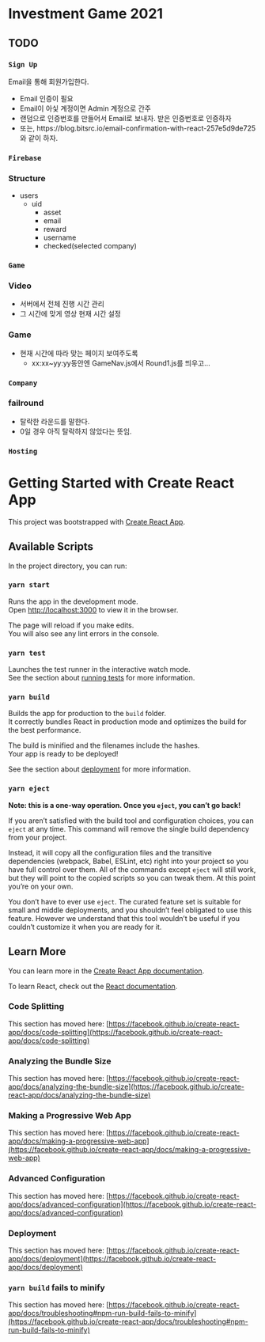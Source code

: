 # Investment Game 2021

## TODO

### `Sign Up`
Email을 통해 회원가입한다.
<ul>
<li>Email 인증이 필요</li>
<li>Email이 아싳 계정이면 Admin 계정으로 간주</li>
<li>랜덤으로 인증번호를 만들어서 Email로 보내자. 받은 인증번호로 인증하자</li>
<li>또는, https://blog.bitsrc.io/email-confirmation-with-react-257e5d9de725 와 같이 하자.</li>
</ul>

### `Firebase`
<h3>Structure</h3>
<ul>
<li>
users
    <ul>
    <li>uid
        <ul>
        <li>asset</li>
        <li>email</li>
        <li>reward</li>
        <li>username</li>
        <li>checked(selected company)</li>
        </ul>
    </li>
    </ul>
</li>
</ul>

### `Game`
<h3>Video</h3>
<ul>
<li>서버에서 전체 진행 시간 관리</li>
<li>그 시간에 맞게 영상 현재 시간 설정</li>
</ul>
<h3>Game</h3>
<ul>
<li>현재 시간에 따라 맞는 페이지 보여주도록
    <ul>
    <li>xx:xx~yy:yy동안엔 GameNav.js에서 Round1.js를 띄우고...
    </ul>
</li>
</ul>

### `Company`
<h3>failround</h3>
<ul>
<li>탈락한 라운드를 말한다.</li>
<li>0일 경우 아직 탈락하지 않았다는 뜻임.</li>
</ul>

### `Hosting`

# Getting Started with Create React App

This project was bootstrapped with [Create React App](https://github.com/facebook/create-react-app).

## Available Scripts

In the project directory, you can run:

### `yarn start`

Runs the app in the development mode.\
Open [http://localhost:3000](http://localhost:3000) to view it in the browser.

The page will reload if you make edits.\
You will also see any lint errors in the console.

### `yarn test`

Launches the test runner in the interactive watch mode.\
See the section about [running tests](https://facebook.github.io/create-react-app/docs/running-tests) for more information.

### `yarn build`

Builds the app for production to the `build` folder.\
It correctly bundles React in production mode and optimizes the build for the best performance.

The build is minified and the filenames include the hashes.\
Your app is ready to be deployed!

See the section about [deployment](https://facebook.github.io/create-react-app/docs/deployment) for more information.

### `yarn eject`

**Note: this is a one-way operation. Once you `eject`, you can’t go back!**

If you aren’t satisfied with the build tool and configuration choices, you can `eject` at any time. This command will remove the single build dependency from your project.

Instead, it will copy all the configuration files and the transitive dependencies (webpack, Babel, ESLint, etc) right into your project so you have full control over them. All of the commands except `eject` will still work, but they will point to the copied scripts so you can tweak them. At this point you’re on your own.

You don’t have to ever use `eject`. The curated feature set is suitable for small and middle deployments, and you shouldn’t feel obligated to use this feature. However we understand that this tool wouldn’t be useful if you couldn’t customize it when you are ready for it.

## Learn More

You can learn more in the [Create React App documentation](https://facebook.github.io/create-react-app/docs/getting-started).

To learn React, check out the [React documentation](https://reactjs.org/).

### Code Splitting

This section has moved here: [https://facebook.github.io/create-react-app/docs/code-splitting](https://facebook.github.io/create-react-app/docs/code-splitting)

### Analyzing the Bundle Size

This section has moved here: [https://facebook.github.io/create-react-app/docs/analyzing-the-bundle-size](https://facebook.github.io/create-react-app/docs/analyzing-the-bundle-size)

### Making a Progressive Web App

This section has moved here: [https://facebook.github.io/create-react-app/docs/making-a-progressive-web-app](https://facebook.github.io/create-react-app/docs/making-a-progressive-web-app)

### Advanced Configuration

This section has moved here: [https://facebook.github.io/create-react-app/docs/advanced-configuration](https://facebook.github.io/create-react-app/docs/advanced-configuration)

### Deployment

This section has moved here: [https://facebook.github.io/create-react-app/docs/deployment](https://facebook.github.io/create-react-app/docs/deployment)

### `yarn build` fails to minify

This section has moved here: [https://facebook.github.io/create-react-app/docs/troubleshooting#npm-run-build-fails-to-minify](https://facebook.github.io/create-react-app/docs/troubleshooting#npm-run-build-fails-to-minify)
